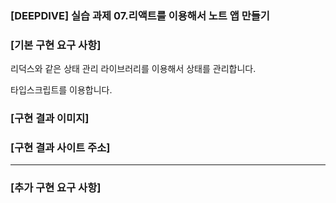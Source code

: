 ### [DEEPDIVE] 실습 과제 07.리액트를 이용해서 노트 앱 만들기

### [기본 구현 요구 사항]

리덕스와 같은 상태 관리 라이브러리를 이용해서 상태를 관리합니다.

타입스크립트를 이용합니다.

### [구현 결과 이미지]

### [구현 결과 사이트 주소]

---

### [추가 구현 요구 사항]